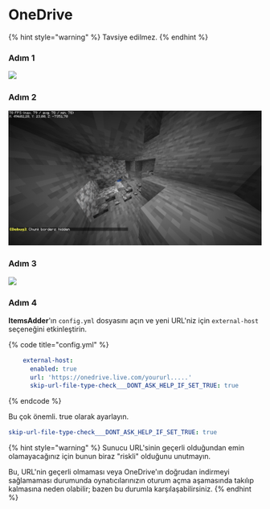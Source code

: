 # OneDrive

{% hint style="warning" %}
Tavsiye edilmez.
{% endhint %}

### Adım 1

![](<../../.gitbook/assets/image (166).png>)

### Adım 2

![](<../../.gitbook/assets/image (81).png>)

### Adım 3

![](<../../.gitbook/assets/image (182).png>)

### Adım 4

**ItemsAdder**'ın `config.yml` dosyasını açın ve yeni URL'niz için `external-host` seçeneğini etkinleştirin.

{% code title="config.yml" %}
```yaml
    external-host:
      enabled: true
      url: 'https://onedrive.live.com/yoururl.....'
      skip-url-file-type-check___DONT_ASK_HELP_IF_SET_TRUE: true
```
{% endcode %}

Bu çok önemli. true olarak ayarlayın.

```yaml
skip-url-file-type-check___DONT_ASK_HELP_IF_SET_TRUE: true
```

{% hint style="warning" %}
Sunucu URL'sinin geçerli olduğundan emin olamayacağınız için bunun biraz "riskli" olduğunu unutmayın.

Bu, URL'nin geçerli olmaması veya OneDrive'ın doğrudan indirmeyi sağlamaması durumunda oynatıcılarınızın oturum açma aşamasında takılıp kalmasına neden olabilir; bazen bu durumla karşılaşabilirsiniz.
{% endhint %}
